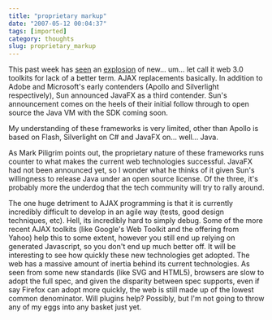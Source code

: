 ```yaml
---
title: "proprietary markup"
date: "2007-05-12 00:04:37"
tags: [imported]
category: thoughts
slug: proprietary_markup
---
```


This past week has <a href="http://diveintomark.org/archives/2007/05/02/silly-season">seen</a> an <a href="http://arstechnica.com/news.ars/post/20070501-microsofts-flash-killer-steals-the-show-at-mix07.html">explosion</a> of new... um... let call it web 3.0 toolkits for lack of a better term. AJAX replacements basically. In addition to Adobe and Microsoft's early contenders (Apollo and Silverlight respectively), Sun announced JavaFX as a third contender. Sun's announcement comes on the heels of their initial follow through to open source the Java VM with the SDK coming soon.

My understanding of these frameworks is very limited, other than Apollo is based on Flash, Silverlight on C# and JavaFX on... well... Java.

As Mark Piligrim points out, the proprietary nature of these frameworks runs counter to what makes the current web technologies successful. JavaFX had not been announced yet, so I wonder what he thinks of it given Sun's willingness to release Java under an open source license. Of the three, it's probably more the underdog that the tech community will try to rally around.

The one huge detriment to AJAX programming is that it is currently incredibly difficult to develop in an agile way (tests, good design techniques, etc). Hell, its incredibly hard to simply debug. Some of the more recent AJAX toolkits (like Google's Web Toolkit and the offering from Yahoo) help this to some extent, however you still end up relying on generated Javascript, so you don't end up much better off. It will be interesting to see how quickly these new technologies get adopted. The web has a massive amount of inertia behind its current technologies. As seen from some new standards (like SVG and HTML5), browsers are slow to adopt the full spec, and given the disparity between spec supports, even if say Firefox can adopt more quickly, the web is still made up of the lowest common denominator. Will plugins help? Possibly, but I'm not going to throw any of my eggs into any basket just yet.
